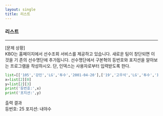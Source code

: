 ```yaml
---
layout: single
title: 리스트
---
```


### 리스트
---
[문제 상황]  
KBO는 홈페이지에서 선수조회 서비스를 제공하고 있습니다. 새로운 팀이 창단되면 이것을 기
존의 선수명단에 추가됩니다. 선수명단에서 구본혁의 등번호와 포지션을 알아보는 프로그램을
작성하시오. 단, 인덱스는 사용자로부터 입력받도록 한다.
~~~python
list=[['105','강민','LG','투수','2001-04-20'],['19','고우석','LG','투수','1998-08-06'],['25','구본혁','LG','내야수','1997-01-11'],['69','김대유','LG','투수','1991-05-08'],['45','김대현','LG','1997-03-08']]
x=list[2][0]
y=list[2][3]
print('등번호:',x)
print('포지션:',y)
~~~
출력 결과  
등번호: 25
포지션: 내야수
